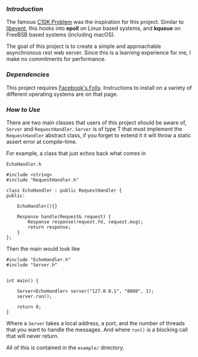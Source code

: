 ### _Introduction_

The famous [C10K Problem](http://www.kegel.com/c10k.html#nb) was the inspiration for this project. Similar to [libevent](http://libevent.org), this hooks into **epoll** on Linux based systems, and **kqueue** on FreeBSB  based systems (including macOS).

  
The goal of this project is to create a simple and approachable asynchronous rest web server. Since this is a learning experience for me, I make no commitments for performance.

### _Dependencies_

This project requires [Facebook's Folly](https://github.com/facebook/folly). Instructions to install on a variety of different operating systems are on that page.

### _How to Use_

There are two main classes that users of this project should be aware of, `Server` and `RequestHandler`. `Server` is of type T that must implement the `RequestHandler` abstract class, if you forget to extend it it will throw a static assert error at compile-time.

For example, a class that just echos back what comes in

`EchoHandler.h`

	#include <string>
	#include "RequestHandler.h"

	class EchoHandler : public RequestHandler {
	public:

	    EchoHandler(){}
	
	    Response handle(Request& request) {
	        Response response(request.fd, request.msg);
	        return response;
	    }
	};

Then the main would look like

	#include "EchoHandler.h"
	#include "Server.h"
	
	
	int main() {
	    
	    Server<EchoHandler> server("127.0.0.1", "8080", 1);
	    server.run();
	    
	    return 0;
	}

Where a `Server` takes a local address, a port, and the number of threads that you want to handle the messages. And where `run()` is a blocking call that will never return. 

All of this is contained in the `example/` directory.
